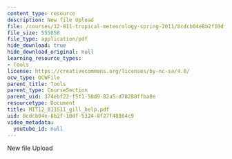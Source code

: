 ```yaml
---
content_type: resource
description: New file Upload
file: /courses/12-811-tropical-meteorology-spring-2011/8cdcb04e8b2f10df53248f27f48864c9_MIT12_811S11_gill_help.pdf
file_size: 555058
file_type: application/pdf
hide_download: true
hide_download_original: null
learning_resource_types:
- Tools
license: https://creativecommons.org/licenses/by-nc-sa/4.0/
ocw_type: OCWFile
parent_title: Tools
parent_type: CourseSection
parent_uid: 374ebf22-f5f1-50d9-82a5-d78288ffba8e
resourcetype: Document
title: MIT12_811S11_gill_help.pdf
uid: 8cdcb04e-8b2f-10df-5324-8f27f48864c9
video_metadata:
  youtube_id: null
---
```

New file Upload